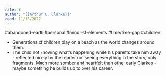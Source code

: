 ```yaml
---
rate: 8
author: "[[Arthur C. Clarke]]"
read: 11/15/2022
---
```


#abandoned-earth #personal #minor-sf-elements #time/time-gap #children 

- Generations of children play on a beach as the world changes around them.
- The child not knowing what’s happening while his parents take him away - reflected nicely by the reader not seeing everything in the story, only fragments. Much more somber and heartfelt than other early Clarkes - maybe something he builds up to over his career.